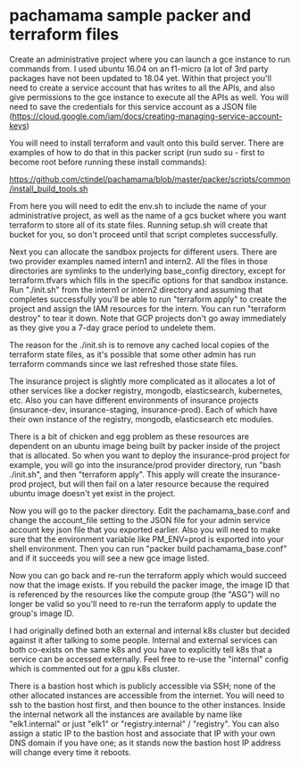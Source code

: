 # pachamama sample packer and terraform files

Create an administrative project where you can launch a gce instance to run 
commands from.  I used ubuntu 16.04 on an f1-micro (a lot of 3rd party 
packages have not been updated to 18.04 yet.  Within that project you'll
need to create a service account that has writes to all the APIs, and also
give permissions to the gce instance to execute all the APIs as well.  You will
need to save the credentials for this service account as a JSON file 
(https://cloud.google.com/iam/docs/creating-managing-service-account-keys)

You will need to install terraform and vault onto this build server.  There are
examples of how to do that in this packer script (run sudo su - first to become
root before running these install commands):

https://github.com/ctindel/pachamama/blob/master/packer/scripts/common/install_build_tools.sh

From here you will need to edit the env.sh to include the name of your
administrative project, as well as the name of a gcs bucket where you want 
terraform to store all of its state files.  Running setup.sh will
create that bucket for you, so don't proceed until that script completes
successfully.

Next you can allocate the sandbox projects for different users.  There
are two provider examples named intern1 and intern2.  All the files in those
directories are symlinks to the underlying base_config directory, except for
terraform.tfvars which fills in the specific options for that sandbox instance.
Run "./init.sh" from the intern1 or intern2 directory and assuming that
completes successfully you'll be able to run "terraform apply" to create the 
project and assign the IAM resources for the intern.  You can run "terraform destroy"
to tear it down.  Note that GCP projects don't go away immediately as they
give you a 7-day grace period to undelete them.

The reason for the ./init.sh is to remove any cached local copies of the 
terraform state files, as it's possible that some other admin has run terraform
commands since we last refreshed those state files.

The insurance project is slightly more complicated as it allocates a lot of
other services like a docker registry, mongodb, elasticsearch, kubernetes, etc. 
Also you can have different environments of insurance projects (insurance-dev, 
insurance-staging, insurance-prod).  Each of which have their own instance
of the registry, mongodb, elasticsearch etc modules.

There is a bit of chicken and egg problem as these resources are dependent on an 
ubuntu image being built by packer inside of the project that is allocated.  So
when you want to deploy the insurance-prod project for example, you will go 
into the insurance/prod provider directory, run "bash ./init.sh", and then 
"terraform apply".  This apply will create the insurance-prod project, but
will then fail on a later resource because the required ubuntu image doesn't
yet exist in the project.  

Now you will go to the packer directory.  Edit the pachamama_base.conf and
change the account_file setting to the JSON file for your admin service
account key json file that you exported earlier.  Also you will need to make
sure that the environment variable like PM_ENV=prod is exported into
your shell environment.  Then you can run "packer build pachamama_base.conf"
and if it succeeds you will see a new gce image listed.  

Now you can go back and re-run the terraform apply which would succeed
now that the image exists.  If you rebuild the packer image, the image ID that
is referenced by the resources like the compute group (the "ASG") will no 
longer be valid so you'll need to re-run the terraform apply to update the 
group's image ID.

I had originally defined both an external and internal k8s cluster but
decided against it after talking to some people.  Internal and external
services can both co-exists on the same k8s and you have to explicitly tell
k8s that a service can be accessed externally.  Feel free to re-use the
"internal" config which is commented out for a gpu k8s cluster.

There is a bastion host which is publicly accessible via SSH; none of the other
allocated instances are accessible from the internet.  You will need to ssh
to the bastion host first, and then bounce to the other instances.  Inside
the internal network all the instances are available by name like 
"elk1.internal" or just "elk1" or "registry.internal" / "registry". You can
also assign a static IP to the bastion host and associate that IP with your 
own DNS domain if you have one; as it stands now the bastion host IP address
will change every time it reboots.

